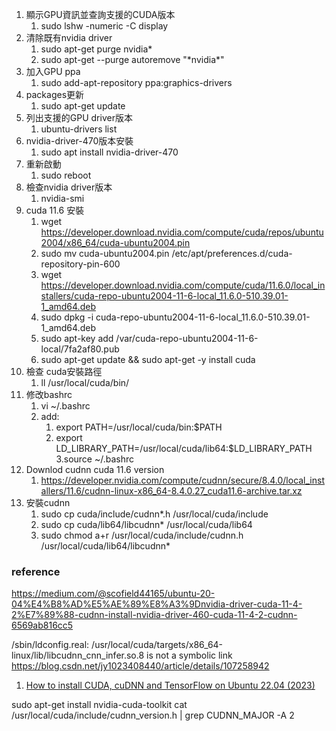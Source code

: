 1. 顯示GPU資訊並查詢支援的CUDA版本
	1. sudo lshw -numeric -C display
2. 清除既有nvidia driver
	1. sudo apt-get purge nvidia*
	2. sudo apt-get --purge autoremove "\*nvidia\*"
3. 加入GPU ppa
	1. sudo add-apt-repository ppa:graphics-drivers
4. packages更新
	1. sudo apt-get update
5. 列出支援的GPU driver版本
	1. ubuntu-drivers list
6. nvidia-driver-470版本安裝
	1. sudo apt install nvidia-driver-470
7. 重新啟動
	1. sudo reboot
8. 檢查nvidia driver版本
	1. nvidia-smi
9. cuda 11.6 安裝
	1. wget https://developer.download.nvidia.com/compute/cuda/repos/ubuntu2004/x86_64/cuda-ubuntu2004.pin
	2. sudo mv cuda-ubuntu2004.pin /etc/apt/preferences.d/cuda-repository-pin-600
	3. wget https://developer.download.nvidia.com/compute/cuda/11.6.0/local_installers/cuda-repo-ubuntu2004-11-6-local_11.6.0-510.39.01-1_amd64.deb
	4. sudo dpkg -i cuda-repo-ubuntu2004-11-6-local_11.6.0-510.39.01-1_amd64.deb
	5. sudo apt-key add /var/cuda-repo-ubuntu2004-11-6-local/7fa2af80.pub
	6. sudo apt-get update && sudo apt-get -y install cuda
10. 檢查 cuda安裝路徑
	1. ll /usr/local/cuda/bin/
11. 修改bashrc
	1. vi ~/.bashrc
	2. add:
		1. export PATH=/usr/local/cuda/bin:$PATH
		2. export LD_LIBRARY_PATH=/usr/local/cuda/lib64:$LD_LIBRARY_PATH
		3.source ~/.bashrc
12. Downlod cudnn cuda 11.6 version
	1. https://developer.nvidia.com/compute/cudnn/secure/8.4.0/local_installers/11.6/cudnn-linux-x86_64-8.4.0.27_cuda11.6-archive.tar.xz
13. 安裝cudnn
	1. sudo cp cuda/include/cudnn*.h /usr/local/cuda/include
	2. sudo cp cuda/lib64/libcudnn* /usr/local/cuda/lib64
	3. sudo chmod a+r /usr/local/cuda/include/cudnn.h /usr/local/cuda/lib64/libcudnn*

### reference
https://medium.com/@scofield44165/ubuntu-20-04%E4%B8%AD%E5%AE%89%E8%A3%9Dnvidia-driver-cuda-11-4-2%E7%89%88-cudnn-install-nvidia-driver-460-cuda-11-4-2-cudnn-6569ab816cc5

/sbin/ldconfig.real: /usr/local/cuda/targets/x86_64-linux/lib/libcudnn_cnn_infer.so.8 is not a symbolic link
https://blog.csdn.net/jy1023408440/article/details/107258942


1. [How to install CUDA, cuDNN and TensorFlow on Ubuntu 22.04 (2023)](https://medium.com/@gokul.a.krishnan/how-to-install-cuda-cudnn-and-tensorflow-on-ubuntu-22-04-2023-20fdfdb96907)

sudo apt-get install nvidia-cuda-toolkit
cat /usr/local/cuda/include/cudnn_version.h | grep CUDNN_MAJOR -A 2